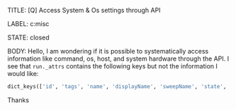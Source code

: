 TITLE:
[Q] Access System & Os settings through API 

LABEL:
c:misc

STATE:
closed

BODY:
Hello,
I am wondering if it is possible to systematically access information like command, os, host, and system hardware through the API. I see that `run._attrs` contains the following keys but not the information I would like:
```python
dict_keys(['id', 'tags', 'name', 'displayName', 'sweepName', 'state', 'config', 'group', 'jobType', 'commit', 'readOnly', 'createdAt', 'heartbeatAt', 'description', 'notes', 'systemMetrics', 'summaryMetrics', 'historyLineCount', 'user', 'historyKeys', 'rawconfig'])
```
Thanks

